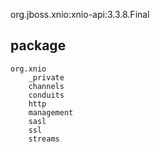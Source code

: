 org.jboss.xnio:xnio-api:3.3.8.Final

## package
```
org.xnio
    _private
    channels
    conduits
    http
    management
    sasl
    ssl
    streams

```